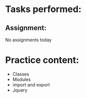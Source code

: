 # Tasks performed:

## Assignment:
No assignments today

# Practice content:

- Classes
- Modules
- import and export
- Jquery

